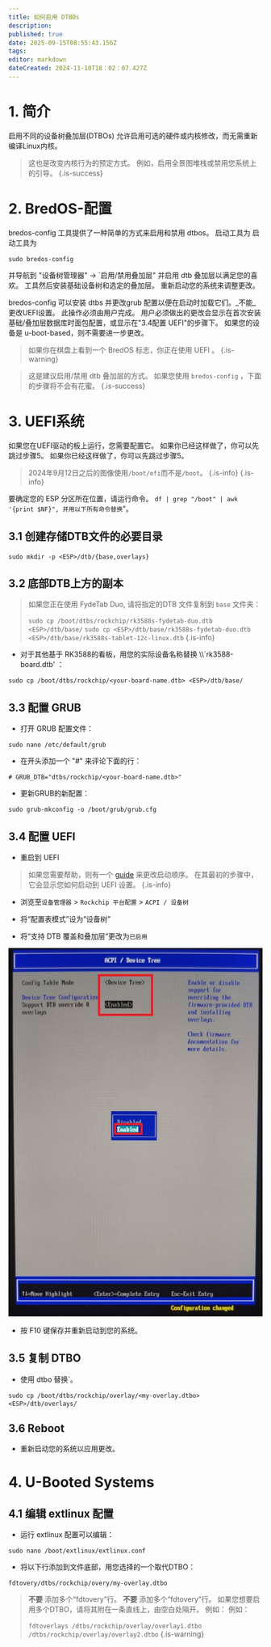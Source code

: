 ```yaml
---
title: 如何启用 DTBOs
description:
published: true
date: 2025-09-15T08:55:43.156Z
tags:
editor: markdown
dateCreated: 2024-11-10T18：02：07.427Z
---
```


# 1. 简介

启用不同的设备树叠加层(DTBOs) 允许启用可选的硬件或内核修改，而无需重新编译Linux内核。

> 这也是改变内核行为的预定方式。 例如，启用全景图堆栈或禁用您系统上的引导。
> {.is-success}

# 2. BredOS-配置

bredos-config 工具提供了一种简单的方式来启用和禁用 dtbos。 启动工具为 启动工具为

```
sudo bredos-config
```

并导航到 "设备树管理器" -> \`启用/禁用叠加层" 并启用 dtb 叠加层以满足您的喜欢。 工具然后安装基础设备树和选定的叠加层。 重新启动您的系统来调整更改。

bredos-config 可以安装 dtbs 并更改grub 配置以便在启动时加载它们。_不能_更改UEFI设置。 此操作必须由用户完成。 用户必须做出的更改会显示在首次安装基础/叠加层数据库时面包配置，或显示在"3.4配置 UEFI"的步骤下。 如果您的设备是 u-boot-based，则不需要进一步更改。

> 如果你在棋盘上看到一个 BredOS 标志，你正在使用 UEFI 。
> {.is-warning}

> 这是建议启用/禁用 dtb 叠加层的方式。 如果您使用 `bredos-config` ，下面的步骤将不会有花蜜。
> {.is-success}

# 3. UEFI系统

如果您在UEFI驱动的板上运行，您需要配置它。
如果你已经这样做了，你可以先跳过步骤5。
如果你已经这样做了，你可以先跳过步骤5。

> 2024年9月12日之后的图像使用`/boot/efi`而不是`/boot`。
> {.is-info}
> {.is-info}

要确定您的 ESP 分区所在位置，请运行命令。 `df | grep "/boot" | awk '{print $NF}", 并用以下所有命令替换`<ESP>"。

## 3.1 创建存储DTB文件的必要目录

```
sudo mkdir -p <ESP>/dtb/{base,overlays}
```

## 3.2 底部DTB上方的副本

> 如果您正在使用 FydeTab Duo, 请将指定的DTB 文件复制到 `base` 文件夹：
>
> `sudo cp /boot/dtbs/rockchip/rk3588s-fydetab-duo.dtb <ESP>/dtb/base/`
> `sudo cp <ESP>/dtb/base/rk3588s-fydetab-duo.dtb <ESP>/dtb/base/rk3588s-tablet-12c-linux.dtb`
> {.is-info}

- 对于其他基于 RK3588的看板，用您的实际设备名称替换 \\\\\`rk3588-board.dtb' ：

```
sudo cp /boot/dtbs/rockchip/<your-board-name.dtb> <ESP>/dtb/base/
```

## 3.3 配置 GRUB

- 打开 GRUB 配置文件：

```
sudo nano /etc/default/grub
```

- 在开头添加一个 "#" 来评论下面的行：

```
# GRUB_DTB="dtbs/rockchip/<your-board-name.dtb>"
```

- 更新GRUB的新配置：

```
sudo grub-mkconfig -o /boot/grub/grub.cfg
```

## 3.4 配置 UEFI

- 重启到 UEFI

> 如果您需要帮助，则有一个 [guide](/en/how-to/change-default-boot-order-rk3588) 来更改启动顺序。 在其最初的步骤中，它会显示您如何启动到 UEFI 设置。
> {.is-info}

- 浏览至`设备管理器` > `Rockchip 平台配置` > `ACPI / 设备树`

- 将“配置表模式”设为“设备树”

- 将“支持 DTB 覆盖和叠加层”更改为`已启用`

![](/panthor/enable_tree_dtb_in_uefi.jpg)

- 按 F10 键保存并重新启动到您的系统。

## 3.5 复制 DTBO

- 使用 dtbo 替换<my-overlay>\`。

```
sudo cp /boot/dtbs/rockchip/overlay/<my-overlay.dtbo> <ESP>/dtb/overlays/
```

## 3.6 Reboot

- 重新启动您的系统以应用更改。

# 4. U-Booted Systems

## 4.1 编辑 extlinux 配置

- 运行 extlinux 配置可以编辑：

```
sudo nano /boot/extlinux/extlinux.conf
```

- 将以下行添加到文件底部，用您选择的一个取代DTBO：

```
fdtovery/dtbs/rockchip/overy/my-overlay.dtbo
```

> **不要** 添加多个“fdtovery”行。
> **不要** 添加多个“fdtovery”行。
> 如果您想要启用多个DTBO，请将其附在一条直线上，由空白处隔开。
> 例如：
> 例如：
>
> `fdtoverlays /dtbs/rockchip/overlay/overlay1.dtbo /dtbs/rockchip/overlay/overlay2.dtbo`
> {.is-warning}
